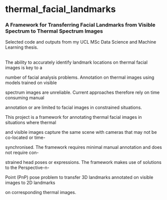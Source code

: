 # thermal_facial_landmarks

### A Framework for Transferring Facial Landmarks from Visible Spectrum to Thermal Spectrum Images

Selected code and outputs from my UCL MSc Data Science and Machine Learning thesis.\
<br/>
  
The ability to accurately identify landmark locations on thermal facial images is key to a

number of facial analysis problems. Annotation on thermal images using models trained on visible

spectrum images are unreliable. Current approaches therefore rely on time consuming manual

annotation or are limited to facial images in constrained situations.

This project is a framework for annotating thermal facial images in situations where thermal

and visible images capture the same scene with cameras that may not be co-located or time-

synchronised. The framework requires minimal manual annotation and does not require con-

strained head poses or expressions. The framework makes use of solutions to the Perspective-n-

Point (PnP) pose problem to transfer 3D landmarks annotated on visible images to 2D landmarks

on corresponding thermal images.


